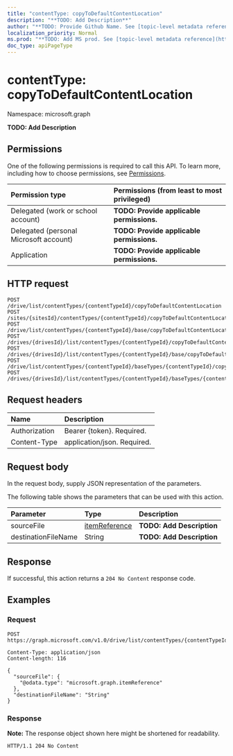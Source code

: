```yaml
---
title: "contentType: copyToDefaultContentLocation"
description: "**TODO: Add Description**"
author: "**TODO: Provide Github Name. See [topic-level metadata reference](https://msgo.azurewebsites.net/add/document/guidelines/metadata.html#topic-level-metadata)**"
localization_priority: Normal
ms.prod: "**TODO: Add MS prod. See [topic-level metadata reference](https://msgo.azurewebsites.net/add/document/guidelines/metadata.html#topic-level-metadata)**"
doc_type: apiPageType
---
```


# contentType: copyToDefaultContentLocation
Namespace: microsoft.graph



**TODO: Add Description**

## Permissions
One of the following permissions is required to call this API. To learn more, including how to choose permissions, see [Permissions](/graph/permissions-reference).

|Permission type|Permissions (from least to most privileged)|
|:---|:---|
|Delegated (work or school account)|**TODO: Provide applicable permissions.**|
|Delegated (personal Microsoft account)|**TODO: Provide applicable permissions.**|
|Application|**TODO: Provide applicable permissions.**|

## HTTP request

<!-- {
  "blockType": "ignored"
}
-->
``` http
POST /drive/list/contentTypes/{contentTypeId}/copyToDefaultContentLocation
POST /sites/{sitesId}/contentTypes/{contentTypeId}/copyToDefaultContentLocation
POST /drive/list/contentTypes/{contentTypeId}/base/copyToDefaultContentLocation
POST /drives/{drivesId}/list/contentTypes/{contentTypeId}/copyToDefaultContentLocation
POST /drives/{drivesId}/list/contentTypes/{contentTypeId}/base/copyToDefaultContentLocation
POST /drive/list/contentTypes/{contentTypeId}/baseTypes/{contentTypeId}/copyToDefaultContentLocation
POST /drives/{drivesId}/list/contentTypes/{contentTypeId}/baseTypes/{contentTypeId}/copyToDefaultContentLocation
```

## Request headers
|Name|Description|
|:---|:---|
|Authorization|Bearer {token}. Required.|
|Content-Type|application/json. Required.|

## Request body
In the request body, supply JSON representation of the parameters.

The following table shows the parameters that can be used with this action.

|Parameter|Type|Description|
|:---|:---|:---|
|sourceFile|[itemReference](../resources/itemreference.md)|**TODO: Add Description**|
|destinationFileName|String|**TODO: Add Description**|



## Response

If successful, this action returns a `204 No Content` response code.

## Examples

### Request
<!-- {
  "blockType": "request",
  "name": "contenttype_copytodefaultcontentlocation"
}
-->
``` http
POST https://graph.microsoft.com/v1.0/drive/list/contentTypes/{contentTypeId}/copyToDefaultContentLocation

Content-Type: application/json
Content-length: 116

{
  "sourceFile": {
    "@odata.type": "microsoft.graph.itemReference"
  },
  "destinationFileName": "String"
}
```


### Response
**Note:** The response object shown here might be shortened for readability.
<!-- {
  "blockType": "response",
  "truncated": true
}
-->
``` http
HTTP/1.1 204 No Content
```

